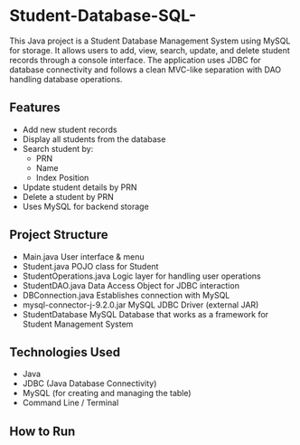 # Student-Database-SQL-
This Java project is a Student Database Management System using MySQL for storage. It allows users to add, view, search, update, and delete student records through a console interface. The application uses JDBC for database connectivity and follows a clean MVC-like separation with DAO handling database operations.

## Features
- Add new student records
- Display all students from the database
- Search student by:
  - PRN
  - Name
  - Index Position
- Update student details by PRN
- Delete a student by PRN
- Uses MySQL for backend storage

## Project Structure
- Main.java                   User interface & menu
- Student.java                POJO class for Student
- StudentOperations.java      Logic layer for handling user operations
- StudentDAO.java             Data Access Object for JDBC interaction
- DBConnection.java           Establishes connection with MySQL
- mysql-connector-j-9.2.0.jar MySQL JDBC Driver (external JAR)
- StudentDatabase             MySQL Database that works as a framework for Student Management System

## Technologies Used
- Java
- JDBC (Java Database Connectivity)
- MySQL (for creating and managing the table)
- Command Line / Terminal

## How to Run 



